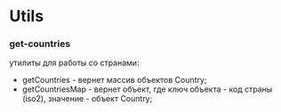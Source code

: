 # Utils

### get-countries

утилиты для работы со странами:

-   getCountries - вернет массив объектов Country;
-   getCountriesMap - вернет объект, где ключ объекта - код страны (iso2), значение - объект Country;
